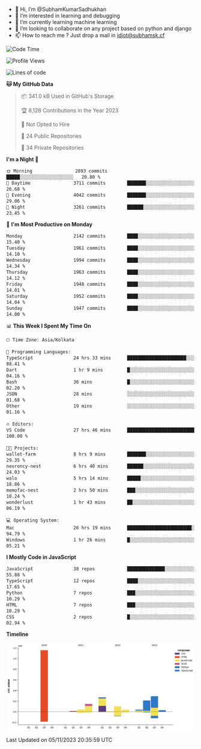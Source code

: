 - 👋 Hi, I’m @SubhamKumarSadhukhan
- 👀 I’m interested in learning and debugging
- 🌱 I’m currently learning machine learning
- 💞️ I’m looking to collaborate on any project based on python and django
- 📫 How to reach me ?
      Just drop a mail in idiot@subhamsk.cf

<!---
SubhamKumarSadhukhan/SubhamKumarSadhukhan is a ✨ special ✨ repository because its `README.md` (this file) appears on your GitHub profile.
You can click the Preview link to take a look at your changes.
--->


<!--START_SECTION:waka-->
![Code Time](http://img.shields.io/badge/Code%20Time-1%2C630%20hrs%2036%20mins-blue)

![Profile Views](http://img.shields.io/badge/Profile%20Views-1-blue)

![Lines of code](https://img.shields.io/badge/From%20Hello%20World%20I%27ve%20Written-2.3%20million%20lines%20of%20code-blue)

**🐱 My GitHub Data** 

> 📦 341.0 kB Used in GitHub's Storage 
 > 
> 🏆 8,128 Contributions in the Year 2023
 > 
> 🚫 Not Opted to Hire
 > 
> 📜 24 Public Repositories 
 > 
> 🔑 34 Private Repositories 
 > 
**I'm a Night 🦉** 

```text
🌞 Morning                2893 commits        █████░░░░░░░░░░░░░░░░░░░░   20.80 % 
🌆 Daytime                3711 commits        ███████░░░░░░░░░░░░░░░░░░   26.68 % 
🌃 Evening                4042 commits        ███████░░░░░░░░░░░░░░░░░░   29.06 % 
🌙 Night                  3261 commits        ██████░░░░░░░░░░░░░░░░░░░   23.45 % 
```
📅 **I'm Most Productive on Monday** 

```text
Monday                   2142 commits        ████░░░░░░░░░░░░░░░░░░░░░   15.40 % 
Tuesday                  1961 commits        ████░░░░░░░░░░░░░░░░░░░░░   14.10 % 
Wednesday                1994 commits        ████░░░░░░░░░░░░░░░░░░░░░   14.34 % 
Thursday                 1963 commits        ████░░░░░░░░░░░░░░░░░░░░░   14.12 % 
Friday                   1948 commits        ████░░░░░░░░░░░░░░░░░░░░░   14.01 % 
Saturday                 1952 commits        ████░░░░░░░░░░░░░░░░░░░░░   14.04 % 
Sunday                   1947 commits        ████░░░░░░░░░░░░░░░░░░░░░   14.00 % 
```


📊 **This Week I Spent My Time On** 

```text
🕑︎ Time Zone: Asia/Kolkata

💬 Programming Languages: 
TypeScript               24 hrs 33 mins      ██████████████████████░░░   88.41 % 
Dart                     1 hr 9 mins         █░░░░░░░░░░░░░░░░░░░░░░░░   04.16 % 
Bash                     36 mins             █░░░░░░░░░░░░░░░░░░░░░░░░   02.20 % 
JSON                     28 mins             ░░░░░░░░░░░░░░░░░░░░░░░░░   01.68 % 
Other                    19 mins             ░░░░░░░░░░░░░░░░░░░░░░░░░   01.16 % 

🔥 Editors: 
VS Code                  27 hrs 46 mins      █████████████████████████   100.00 % 

🐱‍💻 Projects: 
wallet-farm              8 hrs 9 mins        ███████░░░░░░░░░░░░░░░░░░   29.35 % 
neuroncy-nest            6 hrs 40 mins       ██████░░░░░░░░░░░░░░░░░░░   24.03 % 
walo                     5 hrs 14 mins       █████░░░░░░░░░░░░░░░░░░░░   18.86 % 
memofac-nest             2 hrs 50 mins       ███░░░░░░░░░░░░░░░░░░░░░░   10.24 % 
wonderlust               1 hr 43 mins        ██░░░░░░░░░░░░░░░░░░░░░░░   06.19 % 

💻 Operating System: 
Mac                      26 hrs 19 mins      ████████████████████████░   94.79 % 
Windows                  1 hr 26 mins        █░░░░░░░░░░░░░░░░░░░░░░░░   05.21 % 
```

**I Mostly Code in JavaScript** 

```text
JavaScript               38 repos            ██████████████░░░░░░░░░░░   55.88 % 
TypeScript               12 repos            ████░░░░░░░░░░░░░░░░░░░░░   17.65 % 
Python                   7 repos             ███░░░░░░░░░░░░░░░░░░░░░░   10.29 % 
HTML                     7 repos             ███░░░░░░░░░░░░░░░░░░░░░░   10.29 % 
CSS                      2 repos             █░░░░░░░░░░░░░░░░░░░░░░░░   02.94 % 
```



**Timeline**

![Lines of Code chart](https://raw.githubusercontent.com/SubhamKumarSadhukhan/SubhamKumarSadhukhan/main/assets/bar_graph.png)


 Last Updated on 05/11/2023 20:35:59 UTC
<!--END_SECTION:waka-->
